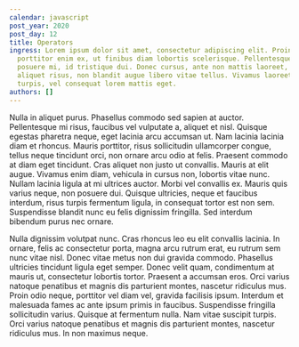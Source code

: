 ```yaml
---
calendar: javascript
post_year: 2020
post_day: 12
title: Operators
ingress: Lorem ipsum dolor sit amet, consectetur adipiscing elit. Proin
  porttitor enim ex, ut finibus diam lobortis scelerisque. Pellentesque non
  posuere mi, id tristique dui. Donec cursus, ante non mattis laoreet, ex urna
  aliquet risus, non blandit augue libero vitae tellus. Vivamus laoreet semper
  turpis, vel consequat lorem mattis eget.
authors: []
---
```

Nulla in aliquet purus. Phasellus commodo sed sapien at auctor. Pellentesque mi risus, faucibus vel vulputate a, aliquet et nisl. Quisque egestas pharetra neque, eget lacinia arcu accumsan ut. Nam lacinia lacinia diam et rhoncus. Mauris porttitor, risus sollicitudin ullamcorper congue, tellus neque tincidunt orci, non ornare arcu odio at felis. Praesent commodo at diam eget tincidunt. Cras aliquet non justo ut convallis. Mauris at elit augue. Vivamus enim diam, vehicula in cursus non, lobortis vitae nunc. Nullam lacinia ligula at mi ultrices auctor. Morbi vel convallis ex. Mauris quis varius neque, non posuere dui. Quisque ultricies, neque et faucibus interdum, risus turpis fermentum ligula, in consequat tortor est non sem. Suspendisse blandit nunc eu felis dignissim fringilla. Sed interdum bibendum purus nec ornare.

Nulla dignissim volutpat nunc. Cras rhoncus leo eu elit convallis lacinia. In ornare, felis ac consectetur porta, magna arcu rutrum erat, eu rutrum sem nunc vitae nisl. Donec vitae metus non dui gravida commodo. Phasellus ultricies tincidunt ligula eget semper. Donec velit quam, condimentum at mauris ut, consectetur lobortis tortor. Praesent a accumsan eros. Orci varius natoque penatibus et magnis dis parturient montes, nascetur ridiculus mus. Proin odio neque, porttitor vel diam vel, gravida facilisis ipsum. Interdum et malesuada fames ac ante ipsum primis in faucibus. Suspendisse fringilla sollicitudin varius. Quisque at fermentum nulla. Nam vitae suscipit turpis. Orci varius natoque penatibus et magnis dis parturient montes, nascetur ridiculus mus. In non maximus neque.